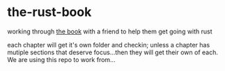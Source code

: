 # the-rust-book
working through [the book](https://doc.rust-lang.org/book/) with a friend to help them get going with rust


each chapter will get it's own folder and checkin; unless a chapter has mutiple sections that deserve focus...then they will get their own of each. We are using this repo to work from...
